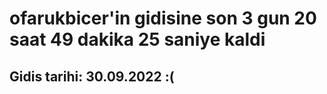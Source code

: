 # ofarukbicer'in gidisine son 3 gun 20 saat 49 dakika 25 saniye kaldi

## Gidis tarihi: 30.09.2022 :(